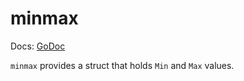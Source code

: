 # minmax

Docs: [GoDoc](https://pkg.go.dev/goki.dev/etable/v2/minmax)

`minmax` provides a struct that holds `Min` and `Max` values.

